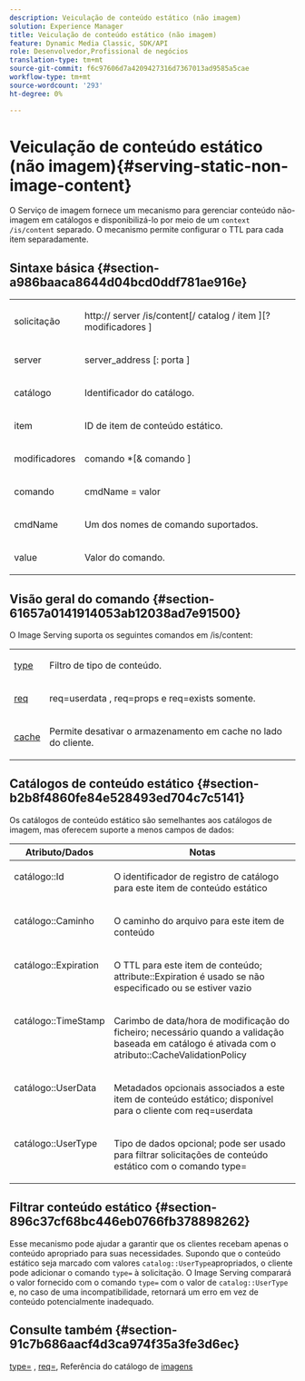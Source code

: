```yaml
---
description: Veiculação de conteúdo estático (não imagem)
solution: Experience Manager
title: Veiculação de conteúdo estático (não imagem)
feature: Dynamic Media Classic, SDK/API
role: Desenvolvedor,Profissional de negócios
translation-type: tm+mt
source-git-commit: f6c97606d7a4209427316d7367013ad9585a5cae
workflow-type: tm+mt
source-wordcount: '293'
ht-degree: 0%

---
```



# Veiculação de conteúdo estático (não imagem){#serving-static-non-image-content}

O Serviço de imagem fornece um mecanismo para gerenciar conteúdo não-imagem em catálogos e disponibilizá-lo por meio de um `context /is/content` separado. O mecanismo permite configurar o TTL para cada item separadamente.

## Sintaxe básica {#section-a986baaca8644d04bcd0ddf781ae916e}

<table id="simpletable_4A6249F0C40747339524323EB0831CE4"> 
 <tr class="strow"> 
  <td class="stentry"> <p> <span class="codeph"> <span class="varname"> solicitação  </span> </span> </p> </td> 
  <td class="stentry"> <p> <span class="codeph"> http://  <span class="varname"> server  </span>/is/content[/  <span class="varname"> catalog  </span>/  <span class="varname"> item  </span>][? <span class="varname"> modificadores  </span>]  </span> </p> </td> 
 </tr> 
 <tr class="strow"> 
  <td class="stentry"> <p> <span class="codeph"> <span class="varname"> server  </span> </span> </p> </td> 
  <td class="stentry"> <p> <span class="codeph"> <span class="varname"> server_address  </span>[:  <span class="varname"> porta  </span>]  </span> </p> </td> 
 </tr> 
 <tr class="strow"> 
  <td class="stentry"> <p> <span class="codeph"> <span class="varname"> catálogo  </span> </span> </p> </td> 
  <td class="stentry"> <p>Identificador do catálogo. </p> </td> 
 </tr> 
 <tr class="strow"> 
  <td class="stentry"> <p> <span class="codeph"> <span class="varname"> item  </span> </span> </p> </td> 
  <td class="stentry"> <p>ID de item de conteúdo estático. </p> </td> 
 </tr> 
 <tr class="strow"> 
  <td class="stentry"> <p> <span class="codeph"> <span class="varname"> modificadores  </span> </span> </p> </td> 
  <td class="stentry"> <p> <span class="codeph"> <span class="varname"> comando  </span>*[&amp;  <span class="varname"> comando  </span>]  </span> </p> </td> 
 </tr> 
 <tr class="strow"> 
  <td class="stentry"> <p> <span class="codeph"> <span class="varname"> comando  </span> </span> </p> </td> 
  <td class="stentry"> <p> <span class="codeph"> <span class="varname"> cmdName  </span>=  <span class="varname"> valor  </span> </span> </p> </td> 
 </tr> 
 <tr class="strow"> 
  <td class="stentry"> <p> <span class="codeph"> <span class="varname"> cmdName  </span> </span> </p> </td> 
  <td class="stentry"> <p>Um dos nomes de comando suportados. </p> </td> 
 </tr> 
 <tr class="strow"> 
  <td class="stentry"> <p> <span class="codeph"> <span class="varname"> value  </span> </span> </p> </td> 
  <td class="stentry"> <p>Valor do comando. </p> </td> 
 </tr> 
</table>

## Visão geral do comando {#section-61657a0141914053ab12038ad7e91500}

O Image Serving suporta os seguintes comandos em /is/content:

<table id="simpletable_1D96BA1AB5394B3C9B91D46617AFC0FA"> 
 <tr class="strow"> 
  <td class="stentry"> <a href="../../../../../is-api/http-ref/image-serving-api-ref/c-http-protocol-reference/c-command-reference/r-type.md#reference-89094fd1c50c444eb082cd266769cccb" type="reference" format="dita" scope="local"> type  </a> </td> 
  <td class="stentry"> <p>Filtro de tipo de conteúdo. </p> </td> 
 </tr> 
 <tr class="strow"> 
  <td class="stentry"> <a href="../../../../../is-api/http-ref/image-serving-api-ref/c-http-protocol-reference/c-command-reference/r-req/r-req.md#reference-907cdb4a97034db7ad94695f25552e76" type="reference" format="dita" scope="local"> req  </a> </td> 
  <td class="stentry"> <p> <span class="codeph"> req=userdata  </span>,  <span class="codeph"> req=props  </span>e  <span class="codeph"> req=exists  </span> somente. </p> </td> 
 </tr> 
 <tr class="strow"> 
  <td class="stentry"> <a href="../../../../../is-api/http-ref/image-serving-api-ref/c-http-protocol-reference/c-command-reference/r-is-http-cache.md#reference-168189bee4ce4d1189d427891f22be2e" type="reference" format="dita" scope="local"> cache  </a> </td> 
  <td class="stentry"> <p>Permite desativar o armazenamento em cache no lado do cliente. </p> </td> 
 </tr> 
</table>

## Catálogos de conteúdo estático {#section-b2b8f4860fe84e528493ed704c7c5141}

Os catálogos de conteúdo estático são semelhantes aos catálogos de imagem, mas oferecem suporte a menos campos de dados:

<table id="table_3B111EC3AA1044FB9B659FD54BADDC39"> 
 <thead> 
  <tr> 
   <th class="entry"> <b> Atributo/Dados</b> </th> 
   <th class="entry"> <b> Notas</b> </th> 
  </tr> 
 </thead>
 <tbody> 
  <tr valign="top"> 
   <td> <p> <span class="codeph"> catálogo::Id  </span> </p> </td> 
   <td> <p> O identificador de registro de catálogo para este item de conteúdo estático </p> </td> 
  </tr> 
  <tr valign="top"> 
   <td> <p> <span class="codeph"> catálogo::Caminho  </span> </p> </td> 
   <td> <p> O caminho do arquivo para este item de conteúdo </p> </td> 
  </tr> 
  <tr valign="top"> 
   <td> <p> <span class="codeph"> catálogo::Expiration  </span> </p> </td> 
   <td> <p> O TTL para este item de conteúdo; attribute::Expiration é usado se não especificado ou se estiver vazio </p> </td> 
  </tr> 
  <tr valign="top"> 
   <td> <p> <span class="codeph"> catálogo::TimeStamp  </span> </p> </td> 
   <td> <p> Carimbo de data/hora de modificação do ficheiro; necessário quando a validação baseada em catálogo é ativada com o atributo::CacheValidationPolicy </p> </td> 
  </tr> 
  <tr valign="top"> 
   <td> <p> <span class="codeph"> catálogo::UserData  </span> </p> </td> 
   <td> <p> Metadados opcionais associados a este item de conteúdo estático; disponível para o cliente com req=userdata </p> </td> 
  </tr> 
  <tr valign="top"> 
   <td> <p> <span class="codeph"> catálogo::UserType  </span> </p> </td> 
   <td> <p> Tipo de dados opcional; pode ser usado para filtrar solicitações de conteúdo estático com o comando type= </p> </td> 
  </tr> 
 </tbody> 
</table>

## Filtrar conteúdo estático {#section-896c37cf68bc446eb0766fb378898262}

Esse mecanismo pode ajudar a garantir que os clientes recebam apenas o conteúdo apropriado para suas necessidades. Supondo que o conteúdo estático seja marcado com valores `catalog::UserType`apropriados, o cliente pode adicionar o comando `type=` à solicitação. O Image Serving comparará o valor fornecido com o comando `type=` com o valor de `catalog::UserType` e, no caso de uma incompatibilidade, retornará um erro em vez de conteúdo potencialmente inadequado.

## Consulte também {#section-91c7b686aacf4d3ca974f35a3fe3d6ec}

[type=](../../../../../is-api/http-ref/image-serving-api-ref/c-http-protocol-reference/c-command-reference/r-type.md#reference-89094fd1c50c444eb082cd266769cccb) ,  [req=](../../../../../is-api/http-ref/image-serving-api-ref/c-http-protocol-reference/c-command-reference/r-req/r-req.md#reference-907cdb4a97034db7ad94695f25552e76), Referência do catálogo de  [imagens](../../../../../is-api/image-catalog/image-serving-api-ref/c-image-catalog-reference/c-overview/c-overview.md#concept-9ce2b6a133de45f783e95cabc5810ac3)
